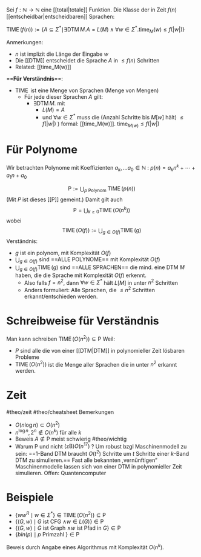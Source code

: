 Sei $f: \mathbb{N} \rightarrow \mathbb{N}$ eine [[total|totale]] Funktion.
Die Klasse der in Zeit $f(n)$ [[entscheidbar|entscheidbaren]] Sprachen:

$\operatorname{TIME}(f(n)):=\left\{A \subseteq \Sigma^* \mid\right.  \exists \operatorname{DTM} M . A=L(M) \wedge  \left.\forall w \in \Sigma^* . \operatorname{time}_M(w) \leq f(|w|)\right\}$

Anmerkungen:
- $n$ ist implizit die Länge der Eingabe $w$
- Die [[DTM]] entscheidet die Sprache $A$ in $\leq f(n)$ Schritten
- Related: [[time_M(w)]]

==**Für Verständnis**==:
- $\operatorname{TIME}$ ist eine Menge von Sprachen (Menge von Mengen)
	- Für jede dieser Sprachen $A$ gilt: 
		- $\exists \operatorname{DTM} M.$ mit 
			- $L(M) = A$
			- und $\forall w \in \Sigma^*$ muss die (Anzahl Schritte bis $M[w]$ hält) $\leq f(|w|)$ ) 
				formal: [[time_M(w)]]. $\operatorname{time}_{M(w)}\leq f(|w|)$ 




# Für Polynome
Wir betrachten Polynome mit Koeffizienten $a_k, \ldots a_0 \in \mathbb{N}$ :
$p(n)=a_k n^k+\cdots+a_1 n+a_0$

$$\begin{equation*}
\mathrm{P}:=\bigcup_{p \text { Polynom }} \operatorname{TIME}(p(n))
\end{equation*}$$
(Mit $P$ ist dieses [[P]] gemeint.)
Damit gilt auch
$$\begin{equation*}
\mathrm{P}=\bigcup_{k \geq 0} \operatorname{TIME}\left(O\left(n^k\right)\right)
\end{equation*}$$
wobei
$$\begin{equation*}
\operatorname{TIME}(O(f)):=\bigcup_{g \in O(f)} \operatorname{TIME}(g)
\end{equation*}$$
Verständnis:
- $g$ ist ein polynom, mit Komplexität $O(f)$
- $\bigcup_{g \in O(f)}$ sind ==ALLE POLYNOME== mit Komplexität $O(f)$
- $\bigcup_{g \in O(f)} \operatorname{TIME}(g)$ sind ==ALLE SPRACHEN== die mind. eine DTM $M$ haben, die die Sprache mit Komplexität $O(f)$ erkennt. 
	- Also falls $f=n^2$, dann $\forall w \in \Sigma^*$ hält $L[M]$ in unter $n^2$ Schritten
	- Anders formuliert: Alle Sprachen, die $\leq n^2$ Schritten erkannt/entschieden werden.


# Schreibweise für Verständnis
Man kann schreiben
$\operatorname{TIME}\left(O\left(n^2\right)\right) \subseteq \mathrm{P}$
Weil:
- $P$ sind alle die von einer [[DTM|DTM]] in polynomieller Zeit lösbaren Probleme
- $\operatorname{TIME}\left(O\left(n^2\right)\right)$ ist die Menge aller Sprachen die in unter $n^2$ erkannt werden.

# Zeit
#theo/zeit 
#theo/cheatsheet 
Bemerkungen
- $O(n \log n) \subset O\left(n^2\right)$
- $n^{\log n}, 2^n \notin O\left(n^k\right)$ für alle $k$
- Beweis $A \notin \mathrm{P}$ meist schwierig #theo/wichtig 
- Warum $\mathrm{P}$ und nicht $(\mathrm{zB}) O\left(n^{17}\right)$ ? 
	Um robust bzgl Maschinenmodell zu sein:
	==1-Band DTM braucht $O\left(t^2\right)$ Schritte um $t$ Schritte einer $k$-Band DTM zu simulieren.==
	Fast alle bekannten ,vernünftigen“ Maschinenmodelle lassen sich von einer DTM in polynomieller Zeit simulieren.
	Offen: Quantencomputer


# Beispiele
- $\left\{w w^R \mid w \in \Sigma^*\right\} \in \operatorname{TIME}\left(O\left(n^2\right)\right) \subseteq \mathrm{P}$
- $\{(G, w) \mid G$ ist CFG $\wedge w \in L(G)\} \in \mathrm{P}$
- $\{(G, w) \mid G$ ist Graph $\wedge w$ ist Pfad in $G\} \in \mathrm{P}$
- $\{b i n(p) \mid p$ Primzahl $\} \in \mathrm{P}$

Beweis durch Angabe eines Algorithmus mit Komplexität $O\left(n^k\right)$.

